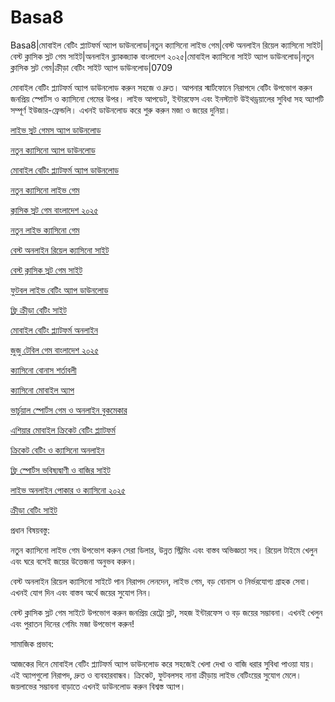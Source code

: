 # Basa8

Basa8|মোবাইল বেটিং প্ল্যাটফর্ম অ্যাপ ডাউনলোড|নতুন ক্যাসিনো লাইভ গেম|বেস্ট অনলাইন রিয়েল ক্যাসিনো সাইট|বেস্ট ক্লাসিক স্লট গেম সাইট|অনলাইন ব্ল্যাকজ্যাক বাংলাদেশ ২০২৫|মোবাইল ক্যাসিনো সাইট অ্যাপ ডাউনলোড|নতুন ক্লাসিক স্লট গেম|ক্রীড়া বেটিং সাইট অ্যাপ ডাউনলোড|0709

মোবাইল বেটিং প্ল্যাটফর্ম অ্যাপ ডাউনলোড করুন সহজে ও দ্রুত। আপনার স্মার্টফোনে নিরাপদে বেটিং উপভোগ করুন জনপ্রিয় স্পোর্টস ও ক্যাসিনো গেমের উপর। লাইভ আপডেট, ইন্টারফেস এবং ইনস্ট্যান্ট উইথড্রয়ালের সুবিধা সহ অ্যাপটি সম্পূর্ণ ইউজার-ফ্রেন্ডলি। এখনই ডাউনলোড করে শুরু করুন মজা ও জয়ের দুনিয়া।

<a href="https://basa8pro.com/">লাইভ স্লট গেমস অ্যাপ ডাউনলোড</a>

<a href="https://basa8pro.net/">নতুন ক্যাসিনো অ্যাপ ডাউনলোড</a>

<a href="https://basa8vip.net/">মোবাইল বেটিং প্ল্যাটফর্ম অ্যাপ ডাউনলোড</a>

<a href="https://basa8us.net/">নতুন ক্যাসিনো লাইভ গেম</a>

<a href="https://basa8pc.com/">ক্লাসিক স্লট গেম বাংলাদেশ ২০২৫</a>

<a href="https://basa8pc.net/">নতুন লাইভ ক্যাসিনো গেম</a>

<a href="https://basa8vip.com/">বেস্ট অনলাইন রিয়েল ক্যাসিনো সাইট</a>

<a href="https://basa8us.com/">বেস্ট ক্লাসিক স্লট গেম সাইট</a>

<a href="https://basa8uk.com/">ফুটবল লাইভ বেটিং অ্যাপ ডাউনলোড</a>

<a href="https://basa8uk.net/">ফ্রি ক্রীড়া বেটিং সাইট</a>

<a href="https://basa8hub.com/">মোবাইল বেটিং প্ল্যাটফর্ম অনলাইন</a>

<a href="https://basa8hub.net/">জুজু টেবিল গেম বাংলাদেশ ২০২৫</a>

<a href="https://basa8uk.com/">ক্যাসিনো বোনাস শর্তাবলী</a>

<a href="https://basa8uk.net/">ক্যাসিনো মোবাইল অ্যাপ</a>

<a href="https://basa8uk.com/">ভার্চুয়াল স্পোর্টস গেম ও অনলাইন বুকমেকার</a>

<a href="https://basa8uk.net/">এশিয়ার মোবাইল ক্রিকেট বেটিং প্ল্যাটফর্ম</a>

<a href="https://basa8hub.com/">ক্রিকেট বেটিং ও ক্যাসিনো অনলাইন</a>

<a href="https://basa8hub.net/">ফ্রি স্পোর্টস ভবিষ্যদ্বাণী ও বাজির সাইট</a>

<a href="https://basa8sx.com/">লাইভ অনলাইন পোকার ও ক্যাসিনো ২০২৫</a>

<a href="https://basa8sx.net/">ক্রীড়া বেটিং সাইট</a>

প্রধান বিষয়বস্তু:

নতুন ক্যাসিনো লাইভ গেম উপভোগ করুন সেরা ডিলার, উন্নত স্ট্রিমিং এবং বাস্তব অভিজ্ঞতা সহ। রিয়েল টাইমে খেলুন এবং ঘরে বসেই জয়ের উত্তেজনা অনুভব করুন।

বেস্ট অনলাইন রিয়েল ক্যাসিনো সাইটে পান নিরাপদ লেনদেন, লাইভ গেম, বড় বোনাস ও নির্ভরযোগ্য গ্রাহক সেবা। এখনই যোগ দিন এবং বাস্তব অর্থে জয়ের সুযোগ নিন।

বেস্ট ক্লাসিক স্লট গেম সাইটে উপভোগ করুন জনপ্রিয় রেট্রো স্লট, সহজ ইন্টারফেস ও বড় জয়ের সম্ভাবনা। এখনই খেলুন এবং পুরাতন দিনের গেমিং মজা উপভোগ করুন!

সামাজিক প্রভাব:

আজকের দিনে মোবাইল বেটিং প্ল্যাটফর্ম অ্যাপ ডাউনলোড করে সহজেই খেলা দেখা ও বাজি ধরার সুবিধা পাওয়া যায়। এই অ্যাপগুলো নিরাপদ, দ্রুত ও ব্যবহারবান্ধব। ক্রিকেট, ফুটবলসহ নানা ক্রীড়ায় লাইভ বেটিংয়ের সুযোগ মেলে। জয়লাভের সম্ভাবনা বাড়াতে এখনই ডাউনলোড করুন বিশ্বস্ত অ্যাপ।
